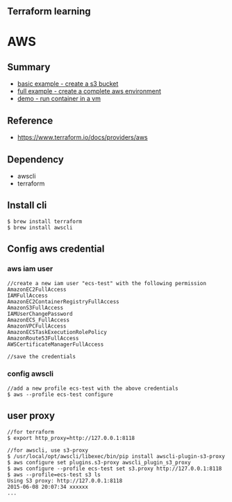 Terraform learning
------------------------

# AWS

## Summary

- [basic example - create a s3 bucket](basic)
- [full example - create a complete aws environment](a-complete-aws-environment-with-terraform)
- [demo - run container in a vm](demo-run-container-in-vm)

## Reference

- https://www.terraform.io/docs/providers/aws

## Dependency

- awscli
- terraform

## Install cli

```
$ brew install terraform
$ brew install awscli
```

## Config aws credential

### aws iam user

```
//create a new iam user "ecs-test" with the following permission
AmazonEC2FullAccess
IAMFullAccess
AmazonEC2ContainerRegistryFullAccess
AmazonS3FullAccess
IAMUserChangePassword
AmazonECS_FullAccess
AmazonVPCFullAccess
AmazonECSTaskExecutionRolePolicy
AmazonRoute53FullAccess
AWSCertificateManagerFullAccess

//save the credentials
```

### config awscli

```
//add a new profile ecs-test with the above credentials
$ aws --profile ecs-test configure
```

## user proxy

```
//for terraform
$ export http_proxy=http://127.0.0.1:8118

//for awscli, use s3-proxy
$ /usr/local/opt/awscli/libexec/bin/pip install awscli-plugin-s3-proxy
$ aws configure set plugins.s3-proxy awscli_plugin_s3_proxy
$ aws configure --profile ecs-test set s3.proxy http://127.0.0.1:8118
$ aws --profile=ecs-test s3 ls
Using S3 proxy: http://127.0.0.1:8118
2015-06-08 20:07:34 xxxxxx
...
```
